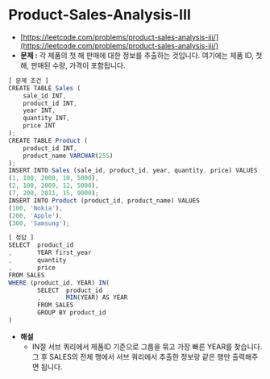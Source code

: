 # **Product-Sales-Analysis-III**

- [https://leetcode.com/problems/product-sales-analysis-iii/](https://leetcode.com/problems/product-sales-analysis-iii/)
- **문제 :** 각 제품의 첫 해 판매에 대한 정보를 추출하는 것입니다. 여기에는 제품 ID, 첫 해, 판매된 수량, 가격이 포함됩니다.

```jsx
[ 문제 조건 ]
CREATE TABLE Sales (
    sale_id INT,
    product_id INT,
    year INT,
    quantity INT,
    price INT
);
CREATE TABLE Product (
    product_id INT,
    product_name VARCHAR(255)
);
INSERT INTO Sales (sale_id, product_id, year, quantity, price) VALUES
(1, 100, 2008, 10, 5000),
(2, 100, 2009, 12, 5000),
(7, 200, 2011, 15, 9000);
INSERT INTO Product (product_id, product_name) VALUES
(100, 'Nokia'),
(200, 'Apple'),
(300, 'Samsung');
```

```jsx
[ 정답 ]
SELECT	product_id
,		YEAR first_year
,		quantity
,		price
FROM SALES
WHERE (product_id, YEAR) IN(
		SELECT	product_id
		,		MIN(YEAR) AS YEAR
		FROM SALES
		GROUP BY product_id
)
```

- **해설**
  - IN절 서브 쿼리에서 제품ID 기준으로 그룹을 묶고 가장 빠른 YEAR를 찾습니다. 그 후 SALES의 전체 행에서 서브 쿼리에서 추출한 정보랑 같은 행만 출력해주면 됩니다.
